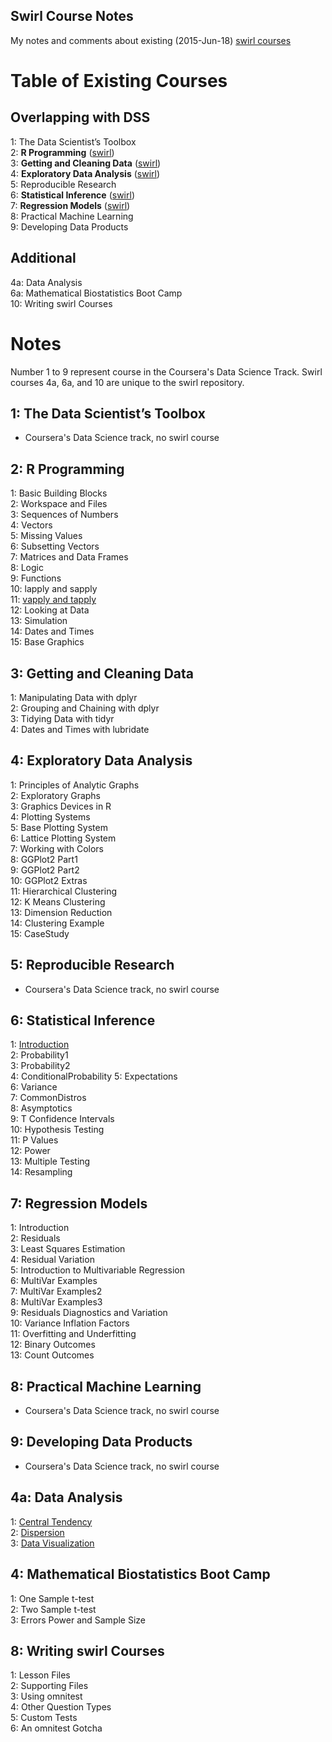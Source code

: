 Swirl Course Notes
----

My notes and comments about existing (2015-Jun-18) [swirl courses](https://github.com/swirldev/swirl_courses)

# Table of Existing Courses

## Overlapping with DSS

  1: The Data Scientist’s Toolbox  
  2: **R Programming** ([swirl](https://github.com/swirldev/swirl_courses/tree/master/R_Programming))    
  3: **Getting and Cleaning Data** ([swirl](https://github.com/swirldev/swirl_courses/tree/master/Getting_and_Cleaning_Data))  
  4: **Exploratory Data Analysis** ([swirl](https://github.com/swirldev/swirl_courses/tree/master/Exploratory_Data_Analysis))   
  5: Reproducible Research  
  6: **Statistical Inference**  ([swirl](https://github.com/swirldev/swirl_courses/tree/master/Statistical_Inference))  
  7: **Regression Models**  ([swirl](https://github.com/swirldev/swirl_courses/tree/master/Regression_Models))  
  8: Practical Machine Learning  
  9: Developing Data Products  


## Additional  
  4a: Data Analysis    
  6a: Mathematical Biostatistics Boot Camp    
  10: Writing swirl Courses    
 
 
# Notes
Number 1 to 9 represent course in the Coursera's Data Science Track. Swirl courses 4a, 6a, and 10 are unique to the swirl repository. 

## 1: The Data Scientist’s Toolbox
- Coursera's Data Science track, no swirl course 
 
## 2: R Programming
  1: Basic Building Blocks        
  2: Workspace and Files       
  3: Sequences of Numbers         
  4: Vectors                   
  5: Missing Values              
  6: Subsetting Vectors       
  7: Matrices and Data Frames    
  8: Logic                   
  9: Functions                 
  10: lapply and sapply       
  11: [vapply and tapply](https://github.com/swirldev/swirl_courses/blob/master/R_Programming/lapply_and_sapply/lesson.yaml)         
  12: Looking at Data         
  13: Simulation                
  14: Dates and Times         
  15: Base Graphics 

  
## 3: Getting and Cleaning Data
  1: Manipulating Data with dplyr  
  2: Grouping and Chaining with dplyr  
  3: Tidying Data with tidyr  
  4: Dates and Times with lubridate  

## 4: Exploratory Data Analysis
  1: Principles of Analytic Graphs   
  2: Exploratory Graphs           
  3: Graphics Devices in R           
  4: Plotting Systems             
  5: Base Plotting System            
  6: Lattice Plotting System      
  7: Working with Colors             
  8: GGPlot2 Part1                
  9: GGPlot2 Part2                  
  10: GGPlot2 Extras               
  11: Hierarchical Clustering        
  12: K Means Clustering           
  13: Dimension Reduction            
  14: Clustering Example           
  15: CaseStudy 
  

## 5: Reproducible Research 
- Coursera's Data Science track, no swirl course   

## 6: Statistical Inference
  1: [Introduction](https://github.com/swirldev/swirl_courses/blob/master/Statistical_Inference/Introduction/lesson)         
  2: Probability1          
  3: Probability2             
  4: ConditionalProbability
  5: Expectations             
  6: Variance              
  7: CommonDistros            
  8: Asymptotics           
  9: T Confidence Intervals  
  10: Hypothesis Testing    
  11: P Values                
  12: Power                 
  13: Multiple Testing        
  14: Resampling  

## 7: Regression Models  
  1: Introduction  
  2: Residuals  
  3: Least Squares Estimation  
  4: Residual Variation  
  5: Introduction to Multivariable Regression  
  6: MultiVar Examples  
  7: MultiVar Examples2  
  8: MultiVar Examples3  
  9: Residuals Diagnostics and Variation  
  10: Variance Inflation Factors  
  11: Overfitting and Underfitting   
  12: Binary Outcomes  
  13: Count Outcomes   
  
## 8:  Practical Machine Learning
- Coursera's Data Science track, no swirl course 

##  9: Developing Data Products
- Coursera's Data Science track, no swirl course   
  
## 4a: Data Analysis
  1: [Central Tendency](https://github.com/swirldev/swirl_courses/blob/master/Data_Analysis/Central_Tendency/lesson.yaml)   
  2: [Dispersion ](https://github.com/swirldev/swirl_courses/blob/master/Data_Analysis/Dispersion/lesson.yaml)  
  3: [Data Visualization](https://github.com/swirldev/swirl_courses/blob/master/Data_Analysis/Data_Visualization/lesson.yaml)  

## 4: Mathematical Biostatistics Boot Camp
  1: One Sample t-test  
  2: Two Sample t-test  
  3: Errors Power and Sample Size 

## 8: Writing swirl Courses
  1: Lesson Files  
  2: Supporting Files  
  3: Using omnitest  
  4: Other Question Types  
  5: Custom Tests  
  6: An omnitest Gotcha   
 
 
 
 
 
 
 
 
 
 
